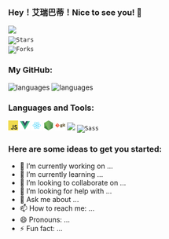 ### Hey！艾瑞巴蒂！Nice to see you! 👋

<code><img src="https://github.com/thmsgbrt/thmsgbrt/workflows/README%20build/badge.svg" /> <img alt="Stars" src="https://img.shields.io/github/stars/GenXiaoLe?style=flat-square&labelColor=343b41"/> <img alt="Forks" src="https://img.shields.io/github/forks/GenXiaoLe/GenXiaoLe?style=flat-square&labelColor=343b41"/></code>


### My GitHub:
<p>
<img src="https://github-readme-stats.vercel.app/api?username=GenXiaoLe&show_icons=true&theme=gotham" alt="languages" height="165">
<img src="https://github-readme-stats.vercel.app/api/top-langs/?username=GenXiaoLe&count_private=true&show_icons=true&layout=compact&theme=gruvbox" alt="languages" height="165">
</p>


### Languages and Tools:

<code><img height="20" src="https://raw.githubusercontent.com/github/explore/80688e429a7d4ef2fca1e82350fe8e3517d3494d/topics/javascript/javascript.png"></code>
<code><img height="20" src="https://raw.githubusercontent.com/github/explore/80688e429a7d4ef2fca1e82350fe8e3517d3494d/topics/vue/vue.png"></code>
<code><img height="20" src="https://raw.githubusercontent.com/github/explore/80688e429a7d4ef2fca1e82350fe8e3517d3494d/topics/react/react.png"></code>
<code><img height="20" src="https://raw.githubusercontent.com/github/explore/80688e429a7d4ef2fca1e82350fe8e3517d3494d/topics/nodejs/nodejs.png"></code>
<code><img height="20" src="https://raw.githubusercontent.com/github/explore/80688e429a7d4ef2fca1e82350fe8e3517d3494d/topics/git/git.png"></code>
<code><img height="20" src="https://img.shields.io/badge/-Webpack-8DD6F9?style=flat-square&logo=webpack&logoColor=white"></code>
<code><img alt="Sass" src="https://img.shields.io/badge/-Sass-CC6699?style=flat-square&logo=sass&logoColor=white" /></code>


### Here are some ideas to get you started:

- 🔭 I’m currently working on ...
- 🌱 I’m currently learning ...
- 👯 I’m looking to collaborate on ...
- 🤔 I’m looking for help with ...
- 💬 Ask me about ...
- 📫 How to reach me: ...
- 😄 Pronouns: ...
- ⚡ Fun fact: ...
